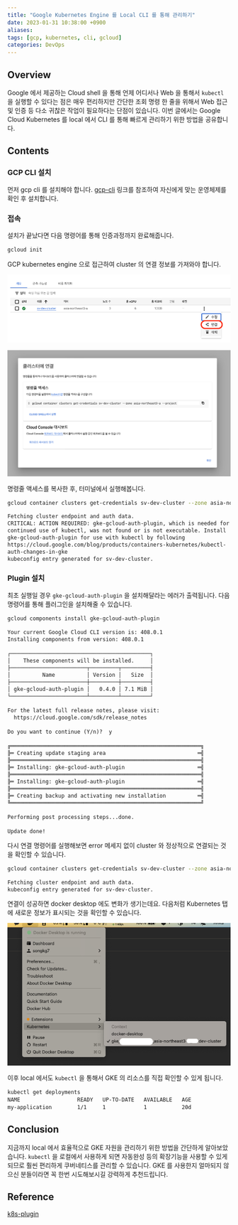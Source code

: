 ```yaml
---
title: "Google Kubernetes Engine 를 Local CLI 를 통해 관리하기"
date: 2023-01-31 10:38:00 +0900
aliases: 
tags: [gcp, kubernetes, cli, gcloud]
categories: DevOps
---
```


## Overview

Google 에서 제공하는 Cloud shell 을 통해 언제 어디서나 Web 을 통해서 `kubectl` 을 실행할 수 있다는 점은 매우 편리하지만 간단한 조회 명령 한 줄을 위해서 Web 접근 및 인증 등 다소 귀찮은 작업이 필요하다는 단점이 있습니다. 이번 글에서는 Google Cloud Kubernetes 를 local 에서 CLI 를 통해 빠르게 관리하기 위한 방법을 공유합니다.

## Contents

### GCP CLI 설치

먼저 gcp cli 를 설치해야 합니다. [gcp-cli](https://cloud.google.com/sdk/gcloud?hl=ko) 링크를 참조하여 자신에게 맞는 운영체제를 확인 후 설치합니다.

### 접속

설치가 끝났다면 다음 명령어를 통해 인증과정까지 완료해줍니다.

```bash
gcloud init
```

GCP kubernetes engine 으로 접근하여 cluster 의 연결 정보를 가져와야 합니다.

![스크린샷 2022-11-24 오후 1.46.43.png](/assets/img/GKE-connect.png)

![스크린샷 2022-11-24 오후 1.52.24.png](/assets/img/gke-cluster-connect-2.png)

명령줄 액세스를 복사한 후, 터미널에서 실행해봅니다.

```bash
gcloud container clusters get-credentials sv-dev-cluster --zone asia-northeast3-a --project {projectId}
```

```console
Fetching cluster endpoint and auth data.
CRITICAL: ACTION REQUIRED: gke-gcloud-auth-plugin, which is needed for continued use of kubectl, was not found or is not executable. Install gke-gcloud-auth-plugin for use with kubectl by following https://cloud.google.com/blog/products/containers-kubernetes/kubectl-auth-changes-in-gke
kubeconfig entry generated for sv-dev-cluster.
```

### Plugin 설치

최초 실행일 경우 `gke-gcloud-auth-plugin` 을 설치해달라는 에러가 출력됩니다. 다음 명령어를 통해 플러그인을 설치해줄 수 있습니다.

```bash
gcloud components install gke-gcloud-auth-plugin
```

```console
Your current Google Cloud CLI version is: 408.0.1
Installing components from version: 408.0.1

┌────────────────────────────────────────────┐
│    These components will be installed.     │
├────────────────────────┬─────────┬─────────┤
│          Name          │ Version │   Size  │
├────────────────────────┼─────────┼─────────┤
│ gke-gcloud-auth-plugin │   0.4.0 │ 7.1 MiB │
└────────────────────────┴─────────┴─────────┘

For the latest full release notes, please visit:
  https://cloud.google.com/sdk/release_notes

Do you want to continue (Y/n)?  y

╔════════════════════════════════════════════════════════════╗
╠═ Creating update staging area                             ═╣
╠════════════════════════════════════════════════════════════╣
╠═ Installing: gke-gcloud-auth-plugin                       ═╣
╠════════════════════════════════════════════════════════════╣
╠═ Installing: gke-gcloud-auth-plugin                       ═╣
╠════════════════════════════════════════════════════════════╣
╠═ Creating backup and activating new installation          ═╣
╚════════════════════════════════════════════════════════════╝

Performing post processing steps...done.

Update done!
```

다시 연결 명령어를 실행해보면 error 메세지 없이 cluster 와 정상적으로 연결되는 것을 확인할 수 있습니다.

```bash
gcloud container clusters get-credentials sv-dev-cluster --zone asia-northeast3-a --project {projectId}
```

```console
Fetching cluster endpoint and auth data.
kubeconfig entry generated for sv-dev-cluster.
```

연결이 성공하면 docker desktop 에도 변화가 생기는데요. 다음처럼 Kubernetes 탭에 새로운 정보가 표시되는 것을 확인할 수 있습니다.

![스크린샷 2022-11-24 오후 1.38.01.png](/assets/img/gke-cluster-connect-3.png)

이후 local 에서도 `kubectl` 을 통해서 GKE 의 리소스를 직접 확인할 수 있게 됩니다.

```bash
kubectl get deployments
NAME                  READY   UP-TO-DATE   AVAILABLE   AGE
my-application        1/1     1            1           20d
```

## Conclusion

지금까지 local 에서 효율적으로 GKE 자원을 관리하기 위한 방법을 간단하게 알아보았습니다. `kubectl` 을 로컬에서 사용하게 되면 자동완성 등의 확장기능을 사용할 수 있게 되므로 훨씬 편리하게 쿠버네티스를 관리할 수 있습니다. GKE 를 사용한지 얼마되지 않으신 분들이라면 꼭 한번 시도해보시길 강력하게 추천드립니다.

## Reference

[k8s-plugin](https://cloud.google.com/blog/products/containers-kubernetes/kubectl-auth-changes-in-gke?hl=en)
